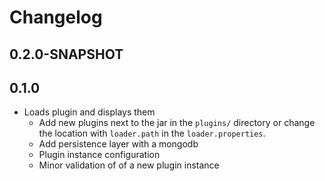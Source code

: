 # Changelog

## 0.2.0-SNAPSHOT

## 0.1.0

* Loads plugin and displays them
  * Add new plugins next to the jar in the `plugins/`
    directory or change the location with `loader.path`
    in the `loader.properties`.
  * Add persistence layer with a mongodb
  * Plugin instance configuration
  * Minor validation of of a new plugin instance
